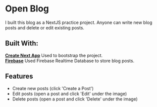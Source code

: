 # Open Blog

I built this blog as a NextJS practice project. Anyone can write new blog posts and delete or edit existing posts.

## Built With:

<a href="https://nextjs.org/"><b>Create Next App</b></a> Used to bootstrap the project. </br>
<a href="https://firebase.google.com/"><b>Firebase</b></a> Used Firebase Realtime Database to store blog posts. </br>

## Features

<ul>
    <li>Create new posts (click 'Create a Post')</li>
    <li>Edit posts (open a post and click 'Edit' under the image)</li>
    <li>Delete posts (open a post and click 'Delete' under the image)</li>
</ul>